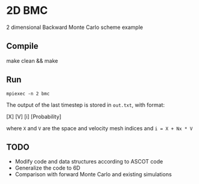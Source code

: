 # 2D BMC
2 dimensional Backward Monte Carlo scheme example

## Compile

make clean && make

## Run

`mpiexec -n 2 bmc`

The output of the last timestep is stored in `out.txt`, with format:

[X] [V] [i] [Probability]

where `X` and `V` are the space and velocity mesh indices and `i = X + Nx * V`

## TODO

- Modify code and data structures according to ASCOT code
- Generalize the code to 6D
- Comparison with forward Monte Carlo and existing simulations
